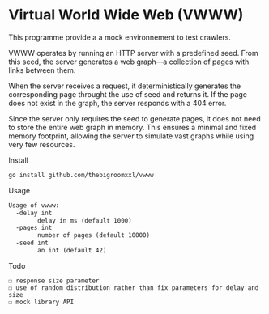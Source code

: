 # Virtual World Wide Web (VWWW)

This programme provide a a mock environnement to test crawlers. 

VWWW operates by running an HTTP server with a predefined seed. From this seed, the server generates a web graph—a collection of pages with links between them.

When the server receives a request, it deterministically generates the corresponding page throught the use of seed and returns it. If the page does not exist in the graph, the server responds with a 404 error.

Since the server only requires the seed to generate pages, it does not need to store the entire web graph in memory. This ensures a minimal and fixed memory footprint, allowing the server to simulate vast graphs while using very few resources.

Install
```bash
go install github.com/thebigroomxxl/vwww
```

Usage
```txt
Usage of vwww:
  -delay int
        delay in ms (default 1000)
  -pages int
        number of pages (default 10000)
  -seed int
        an int (default 42)
```


Todo
```
☐ response size parameter
☐ use of random distribution rather than fix parameters for delay and size
☐ mock library API
```
